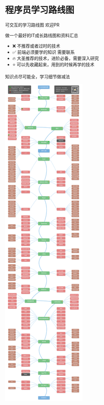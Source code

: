 



# 程序员学习路线图


可交互的学习路线图 欢迎PR

做一个最好的IT成长路线图和资料汇总


* ❌ 不推荐或者过时的技术
* ✅ 前端必须要学的知识 需要联系
* 🔥 大圣推荐的技术，进阶必备，需要深入研究
* ⭐ 可以先收藏起来，用到的时候再学的技术


知识点尽可能全，学习细节做减法

![](docs/.vuepress/public/all.png)
